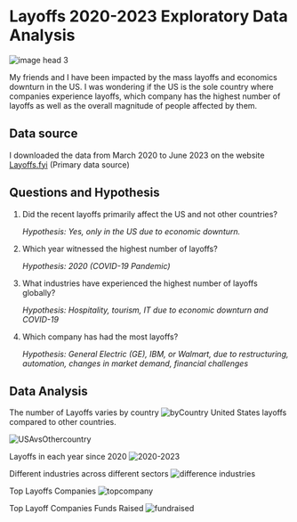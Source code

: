 # Layoffs 2020-2023 Exploratory Data Analysis

![image head 3](https://github.com/songcangnguyen/Layoffs_Analysis/assets/109171837/7fcdd894-7075-49c3-b0c4-2d9456e13ff8)


My friends and I have been impacted by the mass layoffs and economics downturn in the US. I was wondering if the US is the sole country where companies experience layoffs, which company has the highest number of layoffs as well as the overall magnitude of people affected by them.

## Data source
I downloaded the data from March 2020 to June 2023 on the website [Layoffs.fyi](https://layoffs.fyi/) (Primary data source)

## Questions and Hypothesis
1. Did the recent layoffs primarily affect the US and not other countries?

   *Hypothesis: Yes, only in the US due to economic downturn.*

2. Which year witnessed the highest number of layoffs?

   *Hypothesis: 2020 (COVID-19 Pandemic)*

3. What industries have experienced the highest number of layoffs globally?

   *Hypothesis: Hospitality, tourism, IT due to economic downturn and COVID-19*

4. Which company has had the most layoffs?

   *Hypothesis: General Electric (GE), IBM, or Walmart, due to restructuring, automation, changes in market demand, financial challenges*

## Data Analysis
The number of Layoffs varies by country
![byCountry](https://github.com/songcangnguyen/Layoffs_Analysis/assets/109171837/280b7865-150f-4d80-8f56-256ec06aa444)
United States layoffs compared to other countries.

![USAvsOthercountry](https://github.com/songcangnguyen/Layoffs_Analysis/assets/109171837/5fd465f3-7554-4388-890d-6791690fb30f)

Layoffs in each year since 2020
![2020-2023](https://github.com/songcangnguyen/Layoffs_Analysis/assets/109171837/89d090ee-a8ec-4a7a-b3d3-bd04bef13b1b)

Different industries across different sectors
![difference industries](https://github.com/songcangnguyen/Layoffs_Analysis/assets/109171837/8e6e4630-cc90-45e7-95b7-8cf66df4e6bb)

Top Layoffs Companies
![topcompany](https://github.com/songcangnguyen/Layoffs_Analysis/assets/109171837/551e3533-34af-48df-b153-fffc0ae70728)

Top Layoff Companies Funds Raised
![fundraised](https://github.com/songcangnguyen/Layoffs_Analysis/assets/109171837/588e1dab-918f-462b-8723-401e5a044550)
